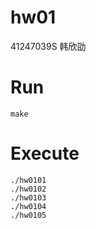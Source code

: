 # hw01

41247039S 韩欣劭

# Run

```
make
```

# Execute

```
./hw0101
./hw0102
./hw0103
./hw0104
./hw0105
```

